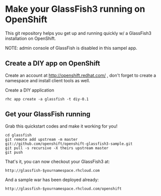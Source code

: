 Make your GlassFish3 running on OpenShift
============================

This git repository helps you get up and running quickly w/ a GlassFish3 installation on OpenShift.

NOTE: admin console of GlassFish is disabled in this sampel app.

Create a DIY app on OpenShift
----------------------------

Create an account at http://openshift.redhat.com/ , don't forget to create a namespace and install client tools as well.

Create a DIY application

    rhc app create -a glassfish -t diy-0.1

Get your GlassFish running
----------------------------

Grab this quickstart codes and make it working for you!

    cd glassfish
    git remote add upstream -m master git://github.com/openshift/openshift-glassfish3-sample.git
    git pull -s recursive -X theirs upstream master
    git push

That's it, you can now checkout your GlassFish3 at:

    http://glassfish-$yournamespace.rhcloud.com

And a sample war has been deployed already:

    http://glassfish-$yournamespace.rhcloud.com/openshift
